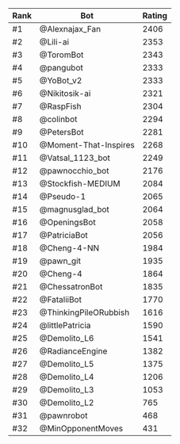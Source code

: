 Rank|Bot|Rating
---|---|---
#1|@Alexnajax_Fan|2406
#2|@Lili-ai|2353
#3|@ToromBot|2343
#4|@pangubot|2333
#5|@YoBot_v2|2333
#6|@Nikitosik-ai|2321
#7|@RaspFish|2304
#8|@colinbot|2294
#9|@PetersBot|2281
#10|@Moment-That-Inspires|2268
#11|@Vatsal_1123_bot|2249
#12|@pawnocchio_bot|2176
#13|@Stockfish-MEDIUM|2084
#14|@Pseudo-1|2065
#15|@magnusglad_bot|2064
#16|@OpeningsBot|2058
#17|@PatriciaBot|2056
#18|@Cheng-4-NN|1984
#19|@pawn_git|1935
#20|@Cheng-4|1864
#21|@ChessatronBot|1835
#22|@FataliiBot|1770
#23|@ThinkingPileORubbish|1616
#24|@littlePatricia|1590
#25|@Demolito_L6|1541
#26|@RadianceEngine|1382
#27|@Demolito_L5|1375
#28|@Demolito_L4|1206
#29|@Demolito_L3|1053
#30|@Demolito_L2|765
#31|@pawnrobot|468
#32|@MinOpponentMoves|431
